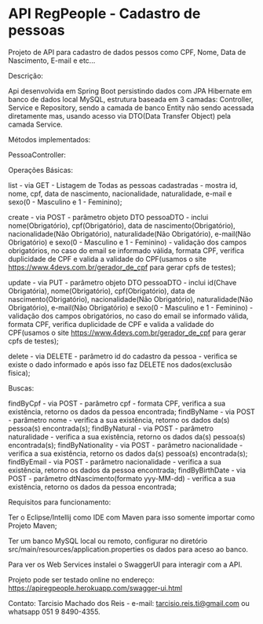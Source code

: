 # API RegPeople - Cadastro de pessoas

Projeto de API para cadastro de dados pessos como CPF, Nome, Data de Nascimento, E-mail e etc...

Descrição:

Api desenvolvida em Spring Boot persistindo dados com JPA Hibernate em banco de dados local MySQL, estrutura baseada em 3 camadas: Controller, Service e Repository, sendo a camada de banco Entity não sendo acessada diretamente mas, usando acesso via DTO(Data Transfer Object) pela camada Service.

Métodos implementados:

PessoaController:

Operações Básicas:

list - via GET - Listagem de Todas as pessoas cadastradas - mostra id, nome, cpf, data de nascimento, nacionalidade, naturalidade, e-mail e sexo(0 - Masculino e 1 - Feminino);

create - via POST - parâmetro objeto DTO pessoaDTO - inclui nome(Obrigatório), cpf(Obrigatório), data de nascimento(Obrigatório), nacionalidade(Não Obrigatório), naturalidade(Não Obrigatório), e-mail(Não Obrigatório) e sexo(0 - Masculino e 1 - Feminino) - validação dos campos obrigatórios, no caso do email se informado válida, formata CPF, verifica duplicidade de CPF e valida a validade do CPF(usamos o site https://www.4devs.com.br/gerador_de_cpf para gerar cpfs de testes);

update - via PUT - parâmetro objeto DTO pessoaDTO - inclui id(Chave Obrigatória), nome(Obrigatório), cpf(Obrigatório), data de nascimento(Obrigatório), nacionalidade(Não Obrigatório), naturalidade(Não Obrigatório), e-mail(Não Obrigatório) e sexo(0 - Masculino e 1 - Feminino) - validação dos campos obrigatórios, no caso do email se informado válida, formata CPF, verifica duplicidade de CPF e valida a validade do CPF(usamos o site https://www.4devs.com.br/gerador_de_cpf para gerar cpfs de testes);

delete - via DELETE - parâmetro id do cadastro da pessoa - verifica se existe o dado informado e após isso faz DELETE nos dados(exclusão fisica);

Buscas:

findByCpf - via POST - parâmetro cpf - formata CPF, verifica a sua existência, retorno os dados da pessoa encontrada;
findByName - via POST - parâmetro nome - verifica a sua existência, retorno os dados da(s) pessoa(s) encontrada(s);
findByNatural - via POST - parâmetro naturalidade - verifica a sua existência, retorno os dados da(s) pessoa(s) encontrada(s);
findByNationality - via POST - parâmetro nacionalidade - verifica a sua existência, retorno os dados da(s) pessoa(s) encontrada(s);
findByEmail - via POST - parâmetro nacionalidade - verifica a sua existência, retorno os dados da pessoa encontrada;
findByBirthDate - via POST - parâmetro dtNascimento(formato yyy-MM-dd) - verifica a sua existência, retorno os dados da pessoa encontrada;

Requisitos para funcionamento:

Ter o Eclipse/Intellij como IDE com Maven para isso somente importar como Projeto Maven;

Ter um banco MySQL local ou remoto, configurar no diretório src/main/resources/application.properties os dados para aceso ao banco.

Para ver os Web Services instalei o SwaggerUI para interagir com a API.

Projeto pode ser testado online no endereço: https://apiregpeople.herokuapp.com/swagger-ui.html

Contato: Tarcisio Machado dos Reis - e-mail: tarcisio.reis.ti@gmail.com ou whatsapp 051 9 8490-4355.
